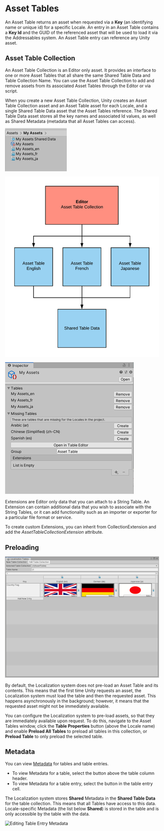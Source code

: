 # Asset Tables
An Asset Table returns an asset when requested via a **Key** (an identifying name or unique id)  for a specific Locale. An entry in an Asset Table contains a **Key Id** and the GUID of the referenced asset that will be used to load it via the Addressables system. An Asset Table entry can reference any Unity asset.

## Asset Table Collection
An Asset Table Collection is an Editor only asset. It provides an interface to one or more Asset Tables that all share the same Shared Table Data and Table Collection Name. You can use the Asset Table Collection to add and remove assets from its associated Asset Tables through the Editor or via script. 

When you create a new Asset Table Collection, Unity creates an Asset Table Collection asset and an Asset Table asset for each Locale, and a single Shared Table Data asset that the Asset Tables reference. The Shared Table Data asset stores all the key names and associated Id values, as well as Shared Metadata (metadata that all Asset Tables can access).

![Example Asset Table Collection assets for English, French and Japanese.](images/AssetTableCollection_ProjectView.png)

![An Asset Table Collection references all tables that are part of it and can be accessed through the Editor or via Editor scripts.](images/AssetTableCollection_Overview.png)

![Asset Table Collection inspector view.](images/AssetTableCollection_Inspector.png)

Extensions are Editor only data that you can attach to a String Table. An Extension can contain additional data that you wish to associate with the String Tables, or it can add functionality such as an importer or exporter for a particular file format or service. 

To create custom Extensions, you can inherit from CollectionExtension and add the *AssetTableCollectionExtension* attribute.

## Preloading

![Preloading can be configured from the Table Properties panel.](images/AssetTables_TableProperties.png)

By default, the Localization system does not pre-load an Asset Table and its contents. This means that the first time Unity requests an asset, the Localization system must load the table and then the requested asset. This happens asynchronously in the background; however, it means that the requested asset might not be immediately available. 

You can configure the Localization system to pre-load assets, so that they are immediately available upon request. To do this, navigate to the Asset Tables window, click the **Table Properties** button (above the Locale name) and enable **Preload All Tables** to preload all tables in this collection, or **Preload Table** to only preload the selected table.

## Metadata

You can view [Metadata](Metadata.md) for tables and table entries. 
- To view Metadata for a table, select the button above the table column header.
- To view Metadata for a table entry, select the button in the table entry cell.

The Localization system stores **Shared** Metadata in the **Shared Table Data** for the table collection. This means that all Tables have access to this data. Locale-specific Metadata (the list below **Shared**) is stored in the table and is only accessible by the table with the data.

![Editing Table Entry Metadata](images/AssetTables_EntryProperties.png)

